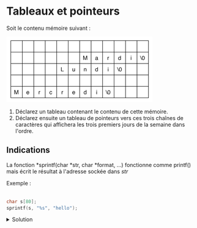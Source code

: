 # Tableaux et pointeurs

Soit le contenu mémoire suivant :

![Screenshot](20240214_Tableau_03-02.png)

1. Déclarez un tableau contenant le contenu de cette mémoire.
2. Déclarez ensuite un tableau de pointeurs vers ces trois chaînes de caractères
qui affichera les trois premiers jours de la semaine dans l'ordre.

Indications
-----------

La fonction *sprintf(char *str, char *format, ...) fonctionne comme printf()
mais écrit le résultat à l'adresse sockée dans *str*

Exemple :

~~~cpp

char s[80];
sprintf(s, "%s", "hello");

~~~

<details>
<summary>Solution</summary>

~~~cpp

#include <stdio.h>

int main(void) {

	char array[60];
	char *ptr;
	char *strs[3];
	int i;

	ptr = array;
	sprintf(ptr, "%s", "Mercredi");

    strs[2] = ptr;

	ptr += 28;
	sprintf(ptr, "%s", "Lundi");

	strs[0] = ptr;

	ptr = array + 42;
	sprintf(ptr, "%s", "Mardi");

	strs[1] = ptr;

	for (i = 0; i < 3; i++)
		printf("%s\n", strs[i]);

} 
 
~~~
 
</details>
